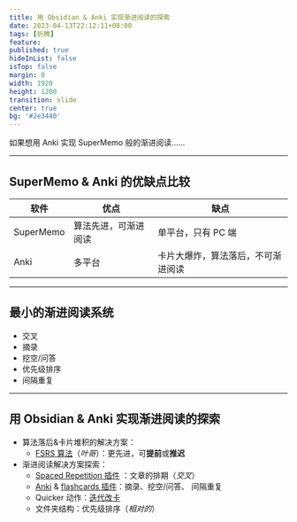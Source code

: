 ```yaml
---
title: 用 Obsidian & Anki 实现渐进阅读的探索
date: 2023-04-13T22:12:11+08:00
tags: [折腾]
feature: 
published: true
hideInList: false
isTop: false
margin: 0
width: 1920
height: 1200
transition: slide
center: true
bg: '#2e3440'
---
```


如果想用 Anki 实现 SuperMemo 般的渐进阅读……

<!--more-->

---

## SuperMemo & Anki 的优缺点比较
| 软件      | 优点                 | 缺点                               |
| --------- | -------------------- | ---------------------------------- |
| SuperMemo | 算法先进，可渐进阅读 | 单平台，只有 PC 端                 |
| Anki      | 多平台               | 卡片大爆炸，算法落后，不可渐进阅读 |

---

## 最小的渐进阅读系统
+ 交叉
+ 摘录
+ 挖空/问答
+ 优先级排序
+ 间隔重复

---

## 用 Obsidian & Anki 实现渐进阅读的探索
+ 算法落后&卡片堆积的解决方案：
	+ [FSRS 算法](https://github.com/open-spaced-repetition/fsrs4anki)（*叶哥*）：更先进，可**提前**或**推迟**
+ 渐进阅读解决方案探索：
	+ [Spaced Repetition 插件](https://github.com/st3v3nmw/obsidian-spaced-repetition) ：文章的排期（*交叉*）
	+ [Anki](https://apps.ankiweb.net/) & [flashcards 插件](https://github.com/reuseman/flashcards+obsidian/wiki)：摘录、挖空/问答、 间隔重复
	+ Quicker 动作：[迭代改卡](https://getquicker.net/Sharedaction?code=48ac555e-fe67-44b7-8a38-08db25feb013)
	+ 文件夹结构：优先级排序（*相对的*）
